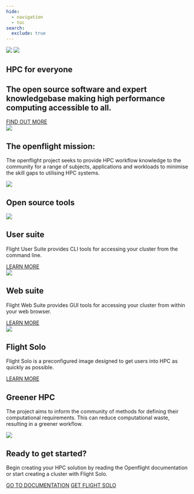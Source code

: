 ```yaml
---
hide:
  - navigation
  - toc
search:
  exclude: true
---
```


<section id="home-container" class="home-block no-tabs">
  <div id="home-image-container">
    <img id="home-image" src="assets/images/OF_home.png">
    <img id="home-image-narrow" src="assets/images/OF_home_bottom.png">
  </div>
  <div id="home-text">
    <h1 id="home-header">HPC for <span class="blue-text">everyone</span></h1>
    <h2 id="home-subheader">
      The open source software and expert knowledgebase making high performance computing accessible to all.
    </h2>
    <a class="button big-text" href="#mission-container">FIND OUT MORE</a>
  </div>
</section>
<section id="mission-block" class="home-block">
  <img id="cloud-bar" src="assets/images/cloud_bar.png">
  <div id="mission-container">
    <div id="mission-text">
      <h1>The openflight mission:</h1>
      <p>
        The openflight project seeks to provide HPC workflow knowledge 
        to the community for a range of subjects, applications and workloads 
        to minimise the skill gaps to utilising HPC systems.
      </p>
    </div>
    <img id="mission-bumcloud" src="assets/images/bumcloud_white.png">
  </div>
</section>
<section id="tools-block" class="home-block">
  <h1>Open source tools</h1>
  <div id="tools-container">
    <div class="tool">
      <img src="assets/images/user_suite.png">
      <div>
        <h2>User suite</h2>
        <p>
          Flight User Suite provides CLI tools for accessing your cluster from the command line. 
        </p>
      </div>
      <a class="button" href="docs/flight-environment">LEARN MORE</a>
    </div>
    <div class="tool">
      <img src="assets/images/web_suite.png">
      <div>
        <h2>Web suite</h2>
        <p>
          Flight Web Suite provides GUI tools for accessing your cluster from within your web browser.
        </p>
      </div>
      <a class="button" href="docs/flight-environment">LEARN MORE</a>
    </div>
    <div class="tool">
      <img src="assets/images/solo_logo.png">
      <div>
        <h2>Flight Solo</h2>
        <p>
          Flight Solo is a preconfigured image designed to get users into HPC as quickly as possible.
        </p>
      </div>
      <a class="button" href="docs/flight-solo">LEARN MORE</a>
    </div>
  </div>
</section>
<section id="green-block" class="home-block">
  <div id="green-container">
<div>
    <h1>Greener HPC</h1>
    <p>
      The project aims to inform the community of methods for defining their 
      computational requirements. This can reduce computational waste, resulting 
      in a greener workflow.
    </p>
</div>
<img src="assets/images/green_hpc.png">
  </div>
</section>
<section id="ready-block" class="home-block">
  <div id="ready-container">
    <h1>Ready to get started?</h1>
    <p>
      Begin creating your HPC solution by reading the Openflight documentation 
      or start creating a cluster with Flight Solo.
    </p>
    <div id="ready-buttons">
      <a class="button" href="docs">GO TO DOCUMENTATION</a>
      <a class="button" href="solo">GET FLIGHT SOLO</a>
    </div>
  </div>
</section>
